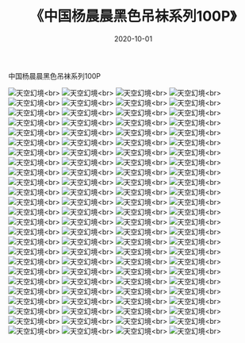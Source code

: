 ﻿---
layout: post
title: 《中国杨晨晨黑色吊袜系列100P》
date: 2020-10-01
img: http://photo.orgx.cf/性感/2020/中国杨晨晨黑色吊袜系列100P/000.jpg
tags: [美女,性感,泳衣]
---

中国杨晨晨黑色吊袜系列100P



![天空幻境](http://photo.orgx.cf/性感/2020/中国杨晨晨黑色吊袜系列100P/001.jpg''天空幻境'')<br>
![天空幻境](http://photo.orgx.cf/性感/2020/中国杨晨晨黑色吊袜系列100P/002.jpg''天空幻境'')<br>
![天空幻境](http://photo.orgx.cf/性感/2020/中国杨晨晨黑色吊袜系列100P/003.jpg''天空幻境'')<br>
![天空幻境](http://photo.orgx.cf/性感/2020/中国杨晨晨黑色吊袜系列100P/004.jpg''天空幻境'')<br>
![天空幻境](http://photo.orgx.cf/性感/2020/中国杨晨晨黑色吊袜系列100P/005.jpg''天空幻境'')<br>
![天空幻境](http://photo.orgx.cf/性感/2020/中国杨晨晨黑色吊袜系列100P/006.jpg''天空幻境'')<br>
![天空幻境](http://photo.orgx.cf/性感/2020/中国杨晨晨黑色吊袜系列100P/007.jpg''天空幻境'')<br>
![天空幻境](http://photo.orgx.cf/性感/2020/中国杨晨晨黑色吊袜系列100P/008.jpg''天空幻境'')<br>
![天空幻境](http://photo.orgx.cf/性感/2020/中国杨晨晨黑色吊袜系列100P/009.jpg''天空幻境'')<br>
![天空幻境](http://photo.orgx.cf/性感/2020/中国杨晨晨黑色吊袜系列100P/010.jpg''天空幻境'')<br>
![天空幻境](http://photo.orgx.cf/性感/2020/中国杨晨晨黑色吊袜系列100P/011.jpg''天空幻境'')<br>
![天空幻境](http://photo.orgx.cf/性感/2020/中国杨晨晨黑色吊袜系列100P/012.jpg''天空幻境'')<br>
![天空幻境](http://photo.orgx.cf/性感/2020/中国杨晨晨黑色吊袜系列100P/013.jpg''天空幻境'')<br>
![天空幻境](http://photo.orgx.cf/性感/2020/中国杨晨晨黑色吊袜系列100P/014.jpg''天空幻境'')<br>
![天空幻境](http://photo.orgx.cf/性感/2020/中国杨晨晨黑色吊袜系列100P/015.jpg''天空幻境'')<br>
![天空幻境](http://photo.orgx.cf/性感/2020/中国杨晨晨黑色吊袜系列100P/016.jpg''天空幻境'')<br>
![天空幻境](http://photo.orgx.cf/性感/2020/中国杨晨晨黑色吊袜系列100P/017.jpg''天空幻境'')<br>
![天空幻境](http://photo.orgx.cf/性感/2020/中国杨晨晨黑色吊袜系列100P/018.jpg''天空幻境'')<br>
![天空幻境](http://photo.orgx.cf/性感/2020/中国杨晨晨黑色吊袜系列100P/019.jpg''天空幻境'')<br>
![天空幻境](http://photo.orgx.cf/性感/2020/中国杨晨晨黑色吊袜系列100P/020.jpg''天空幻境'')<br>
![天空幻境](http://photo.orgx.cf/性感/2020/中国杨晨晨黑色吊袜系列100P/021.jpg''天空幻境'')<br>
![天空幻境](http://photo.orgx.cf/性感/2020/中国杨晨晨黑色吊袜系列100P/022.jpg''天空幻境'')<br>
![天空幻境](http://photo.orgx.cf/性感/2020/中国杨晨晨黑色吊袜系列100P/023.jpg''天空幻境'')<br>
![天空幻境](http://photo.orgx.cf/性感/2020/中国杨晨晨黑色吊袜系列100P/024.jpg''天空幻境'')<br>
![天空幻境](http://photo.orgx.cf/性感/2020/中国杨晨晨黑色吊袜系列100P/025.jpg''天空幻境'')<br>
![天空幻境](http://photo.orgx.cf/性感/2020/中国杨晨晨黑色吊袜系列100P/026.jpg''天空幻境'')<br>
![天空幻境](http://photo.orgx.cf/性感/2020/中国杨晨晨黑色吊袜系列100P/027.jpg''天空幻境'')<br>
![天空幻境](http://photo.orgx.cf/性感/2020/中国杨晨晨黑色吊袜系列100P/028.jpg''天空幻境'')<br>
![天空幻境](http://photo.orgx.cf/性感/2020/中国杨晨晨黑色吊袜系列100P/029.jpg''天空幻境'')<br>
![天空幻境](http://photo.orgx.cf/性感/2020/中国杨晨晨黑色吊袜系列100P/030.jpg''天空幻境'')<br>
![天空幻境](http://photo.orgx.cf/性感/2020/中国杨晨晨黑色吊袜系列100P/031.jpg''天空幻境'')<br>
![天空幻境](http://photo.orgx.cf/性感/2020/中国杨晨晨黑色吊袜系列100P/032.jpg''天空幻境'')<br>
![天空幻境](http://photo.orgx.cf/性感/2020/中国杨晨晨黑色吊袜系列100P/033.jpg''天空幻境'')<br>
![天空幻境](http://photo.orgx.cf/性感/2020/中国杨晨晨黑色吊袜系列100P/034.jpg''天空幻境'')<br>
![天空幻境](http://photo.orgx.cf/性感/2020/中国杨晨晨黑色吊袜系列100P/035.jpg''天空幻境'')<br>
![天空幻境](http://photo.orgx.cf/性感/2020/中国杨晨晨黑色吊袜系列100P/036.jpg''天空幻境'')<br>
![天空幻境](http://photo.orgx.cf/性感/2020/中国杨晨晨黑色吊袜系列100P/037.jpg''天空幻境'')<br>
![天空幻境](http://photo.orgx.cf/性感/2020/中国杨晨晨黑色吊袜系列100P/038.jpg''天空幻境'')<br>
![天空幻境](http://photo.orgx.cf/性感/2020/中国杨晨晨黑色吊袜系列100P/039.jpg''天空幻境'')<br>
![天空幻境](http://photo.orgx.cf/性感/2020/中国杨晨晨黑色吊袜系列100P/040.jpg''天空幻境'')<br>
![天空幻境](http://photo.orgx.cf/性感/2020/中国杨晨晨黑色吊袜系列100P/041.jpg''天空幻境'')<br>
![天空幻境](http://photo.orgx.cf/性感/2020/中国杨晨晨黑色吊袜系列100P/042.jpg''天空幻境'')<br>
![天空幻境](http://photo.orgx.cf/性感/2020/中国杨晨晨黑色吊袜系列100P/043.jpg''天空幻境'')<br>
![天空幻境](http://photo.orgx.cf/性感/2020/中国杨晨晨黑色吊袜系列100P/044.jpg''天空幻境'')<br>
![天空幻境](http://photo.orgx.cf/性感/2020/中国杨晨晨黑色吊袜系列100P/045.jpg''天空幻境'')<br>
![天空幻境](http://photo.orgx.cf/性感/2020/中国杨晨晨黑色吊袜系列100P/046.jpg''天空幻境'')<br>
![天空幻境](http://photo.orgx.cf/性感/2020/中国杨晨晨黑色吊袜系列100P/047.jpg''天空幻境'')<br>
![天空幻境](http://photo.orgx.cf/性感/2020/中国杨晨晨黑色吊袜系列100P/048.jpg''天空幻境'')<br>
![天空幻境](http://photo.orgx.cf/性感/2020/中国杨晨晨黑色吊袜系列100P/049.jpg''天空幻境'')<br>
![天空幻境](http://photo.orgx.cf/性感/2020/中国杨晨晨黑色吊袜系列100P/050.jpg''天空幻境'')<br>
![天空幻境](http://photo.orgx.cf/性感/2020/中国杨晨晨黑色吊袜系列100P/051.jpg''天空幻境'')<br>
![天空幻境](http://photo.orgx.cf/性感/2020/中国杨晨晨黑色吊袜系列100P/052.jpg''天空幻境'')<br>
![天空幻境](http://photo.orgx.cf/性感/2020/中国杨晨晨黑色吊袜系列100P/053.jpg''天空幻境'')<br>
![天空幻境](http://photo.orgx.cf/性感/2020/中国杨晨晨黑色吊袜系列100P/054.jpg''天空幻境'')<br>
![天空幻境](http://photo.orgx.cf/性感/2020/中国杨晨晨黑色吊袜系列100P/055.jpg''天空幻境'')<br>
![天空幻境](http://photo.orgx.cf/性感/2020/中国杨晨晨黑色吊袜系列100P/056.jpg''天空幻境'')<br>
![天空幻境](http://photo.orgx.cf/性感/2020/中国杨晨晨黑色吊袜系列100P/057.jpg''天空幻境'')<br>
![天空幻境](http://photo.orgx.cf/性感/2020/中国杨晨晨黑色吊袜系列100P/058.jpg''天空幻境'')<br>
![天空幻境](http://photo.orgx.cf/性感/2020/中国杨晨晨黑色吊袜系列100P/059.jpg''天空幻境'')<br>
![天空幻境](http://photo.orgx.cf/性感/2020/中国杨晨晨黑色吊袜系列100P/060.jpg''天空幻境'')<br>
![天空幻境](http://photo.orgx.cf/性感/2020/中国杨晨晨黑色吊袜系列100P/061.jpg''天空幻境'')<br>
![天空幻境](http://photo.orgx.cf/性感/2020/中国杨晨晨黑色吊袜系列100P/062.jpg''天空幻境'')<br>
![天空幻境](http://photo.orgx.cf/性感/2020/中国杨晨晨黑色吊袜系列100P/063.jpg''天空幻境'')<br>
![天空幻境](http://photo.orgx.cf/性感/2020/中国杨晨晨黑色吊袜系列100P/064.jpg''天空幻境'')<br>
![天空幻境](http://photo.orgx.cf/性感/2020/中国杨晨晨黑色吊袜系列100P/065.jpg''天空幻境'')<br>
![天空幻境](http://photo.orgx.cf/性感/2020/中国杨晨晨黑色吊袜系列100P/066.jpg''天空幻境'')<br>
![天空幻境](http://photo.orgx.cf/性感/2020/中国杨晨晨黑色吊袜系列100P/067.jpg''天空幻境'')<br>
![天空幻境](http://photo.orgx.cf/性感/2020/中国杨晨晨黑色吊袜系列100P/068.jpg''天空幻境'')<br>
![天空幻境](http://photo.orgx.cf/性感/2020/中国杨晨晨黑色吊袜系列100P/069.jpg''天空幻境'')<br>
![天空幻境](http://photo.orgx.cf/性感/2020/中国杨晨晨黑色吊袜系列100P/070.jpg''天空幻境'')<br>
![天空幻境](http://photo.orgx.cf/性感/2020/中国杨晨晨黑色吊袜系列100P/071.jpg''天空幻境'')<br>
![天空幻境](http://photo.orgx.cf/性感/2020/中国杨晨晨黑色吊袜系列100P/072.jpg''天空幻境'')<br>
![天空幻境](http://photo.orgx.cf/性感/2020/中国杨晨晨黑色吊袜系列100P/073.jpg''天空幻境'')<br>
![天空幻境](http://photo.orgx.cf/性感/2020/中国杨晨晨黑色吊袜系列100P/074.jpg''天空幻境'')<br>
![天空幻境](http://photo.orgx.cf/性感/2020/中国杨晨晨黑色吊袜系列100P/075.jpg''天空幻境'')<br>
![天空幻境](http://photo.orgx.cf/性感/2020/中国杨晨晨黑色吊袜系列100P/076.jpg''天空幻境'')<br>
![天空幻境](http://photo.orgx.cf/性感/2020/中国杨晨晨黑色吊袜系列100P/077.jpg''天空幻境'')<br>
![天空幻境](http://photo.orgx.cf/性感/2020/中国杨晨晨黑色吊袜系列100P/078.jpg''天空幻境'')<br>
![天空幻境](http://photo.orgx.cf/性感/2020/中国杨晨晨黑色吊袜系列100P/079.jpg''天空幻境'')<br>
![天空幻境](http://photo.orgx.cf/性感/2020/中国杨晨晨黑色吊袜系列100P/080.jpg''天空幻境'')<br>
![天空幻境](http://photo.orgx.cf/性感/2020/中国杨晨晨黑色吊袜系列100P/081.jpg''天空幻境'')<br>
![天空幻境](http://photo.orgx.cf/性感/2020/中国杨晨晨黑色吊袜系列100P/082.jpg''天空幻境'')<br>
![天空幻境](http://photo.orgx.cf/性感/2020/中国杨晨晨黑色吊袜系列100P/083.jpg''天空幻境'')<br>
![天空幻境](http://photo.orgx.cf/性感/2020/中国杨晨晨黑色吊袜系列100P/084.jpg''天空幻境'')<br>
![天空幻境](http://photo.orgx.cf/性感/2020/中国杨晨晨黑色吊袜系列100P/085.jpg''天空幻境'')<br>
![天空幻境](http://photo.orgx.cf/性感/2020/中国杨晨晨黑色吊袜系列100P/086.jpg''天空幻境'')<br>
![天空幻境](http://photo.orgx.cf/性感/2020/中国杨晨晨黑色吊袜系列100P/087.jpg''天空幻境'')<br>
![天空幻境](http://photo.orgx.cf/性感/2020/中国杨晨晨黑色吊袜系列100P/088.jpg''天空幻境'')<br>
![天空幻境](http://photo.orgx.cf/性感/2020/中国杨晨晨黑色吊袜系列100P/089.jpg''天空幻境'')<br>
![天空幻境](http://photo.orgx.cf/性感/2020/中国杨晨晨黑色吊袜系列100P/090.jpg''天空幻境'')<br>
![天空幻境](http://photo.orgx.cf/性感/2020/中国杨晨晨黑色吊袜系列100P/091.jpg''天空幻境'')<br>
![天空幻境](http://photo.orgx.cf/性感/2020/中国杨晨晨黑色吊袜系列100P/092.jpg''天空幻境'')<br>
![天空幻境](http://photo.orgx.cf/性感/2020/中国杨晨晨黑色吊袜系列100P/093.jpg''天空幻境'')<br>
![天空幻境](http://photo.orgx.cf/性感/2020/中国杨晨晨黑色吊袜系列100P/094.jpg''天空幻境'')<br>
![天空幻境](http://photo.orgx.cf/性感/2020/中国杨晨晨黑色吊袜系列100P/095.jpg''天空幻境'')<br>
![天空幻境](http://photo.orgx.cf/性感/2020/中国杨晨晨黑色吊袜系列100P/096.jpg''天空幻境'')<br>
![天空幻境](http://photo.orgx.cf/性感/2020/中国杨晨晨黑色吊袜系列100P/097.jpg''天空幻境'')<br>
![天空幻境](http://photo.orgx.cf/性感/2020/中国杨晨晨黑色吊袜系列100P/098.jpg''天空幻境'')<br>
![天空幻境](http://photo.orgx.cf/性感/2020/中国杨晨晨黑色吊袜系列100P/099.jpg''天空幻境'')<br>
![天空幻境](http://photo.orgx.cf/性感/2020/中国杨晨晨黑色吊袜系列100P/100.jpg''天空幻境'')<br>